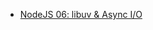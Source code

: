 - [NodeJS 06: libuv & Async I/O](https://medium.com/@2001dkmaurya/nodejs-06-libuv-async-i-o-bc674571384e)
